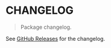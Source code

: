 # CHANGELOG

> Package changelog.

See [GitHub Releases](https://github.com/stdlib-js/array-base-broadcasted-binary2d/releases) for the changelog.